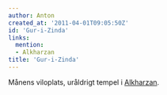 ```yaml
---
author: Anton
created_at: '2011-04-01T09:05:50Z'
id: 'Gur-i-Zinda'
links:
  mention:
  - Alkharzan
title: 'Gur-i-Zinda'
---
```


Månens viloplats, uråldrigt tempel i [Alkharzan].

  [Alkharzan]: Alkharzan

